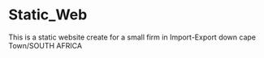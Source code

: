 Static_Web
==========

This is a static website create for a small firm in Import-Export down cape Town/SOUTH AFRICA

